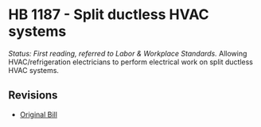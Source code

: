 # HB 1187 - Split ductless HVAC systems
*Status: First reading, referred to Labor & Workplace Standards.*
Allowing HVAC/refrigeration electricians to perform electrical work on split ductless HVAC systems.

## Revisions
* [Original Bill](1/)